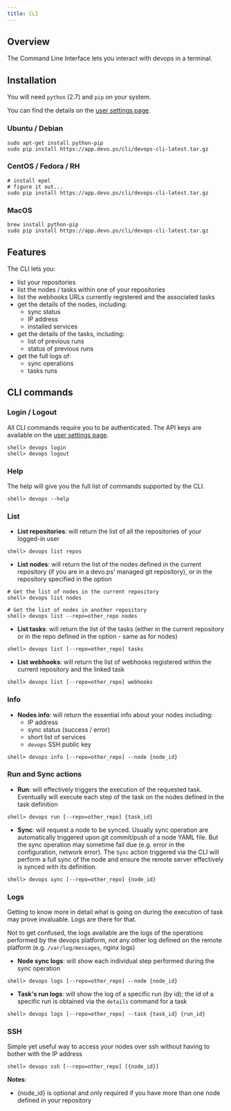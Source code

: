 ```yaml
---
title: CLI
---
```


## Overview

The Command Line Interface lets you interact with devops in a terminal.

## Installation

You will need `python` (2.7) and `pip` on your system.

You can find the details on the [user settings page](https://app.devo.ps/#/user/settings).

### Ubuntu / Debian

```
sudo apt-get install python-pip
sudo pip install https://app.devo.ps/cli/devops-cli-latest.tar.gz
```

### CentOS / Fedora / RH

```
# install epel
# figure it out...
sudo pip install https://app.devo.ps/cli/devops-cli-latest.tar.gz
```

### MacOS

```
brew install python-pip
sudo pip install https://app.devo.ps/cli/devops-cli-latest.tar.gz
```

## Features

The CLI lets you:

- list your repositories
- list the nodes / tasks within one of your repositories
- list the webhooks URLs currently registered and the associated tasks
- get the details of the nodes, including:
  - sync status
  - IP address
  - installed services
- get the details of the tasks, including:
  - list of previous runs
  - status of previous runs
- get the full logs of:
  - sync operations
  - tasks runs

## CLI commands

### Login / Logout

All CLI commands require you to be authenticated. The API keys are available on the [user settings page](https://app.devo.ps/#/user/settings).

```
shell> devops login
shell> devops logout
```

### Help

The help will give you the full list of commands supported by the CLI.

```
shell> devops --help 
```

### List

- **List repositories**: will return the list of all the repositories of your logged-in user

```
shell> devops list repos
```

- **List nodes**: will return the list of the nodes defined in the current repository (if you are in a devo.ps' managed git repository), or in the repository specified in the option

```
# Get the list of nodes in the current repository
shell> devops list nodes

# Get the list of nodes in another repository
shell> devops list --repo=other_repo nodes
```

- **List tasks**: will return the list of the tasks (either in the current repository or in the repo defined in the option - same as for nodes)

```
shell> devops list [--repo=other_repo] tasks
```

- **List webhooks**: will return the list of webhooks registered within the current repository and the linked task

```
shell> devops list [--repo=other_repo] webhooks
```

### Info

- **Nodes info**: will return the essential info about your nodes including:
  - IP address
  - sync status (success / error)
  - short list of services
  - `devops` SSH public key

```
shell> devops info [--repo=other_repo] --node {node_id}
```

### Run and Sync actions

- **Run**: will effectively triggers the execution of the requested task. Eventually will execute each step of the task on the nodes defined in the task definition

```
shell> devops run [--repo=other_repo] {task_id}
```

- **Sync**: will request a node to be synced. Usually sync operation are automatically triggered upon git commit/push of a node YAML file. But the sync operation may sometime fail due (e.g. error in the configuration, network error). The `Sync` action triggered via the CLI will perform a full sync of the node and ensure the remote server effectively is synced with its definition.

```
shell> devops sync [--repo=other_repo] {node_id}
```

### Logs

Getting to know more in detail what is going on during the execution of task may prove invaluable. Logs are there for that.

Not to get confused, the logs available are the logs of the operations performed by the devops platform, not any other log defined on the remote platform (e.g. `/var/log/messages`, nginx logs)

- **Node sync logs**: will show each individual step performed during the sync operation

```
shell> devops logs [--repo=other_repo] --node {node_id}
```

- **Task's run logs**: will show the log of a specific run (by id); the id of a specific run is obtained via the `details` command for a task

```
shell> devops logs [--repo=other_repo] --task {task_id} {run_id}
```

### SSH

Simple yet useful way to access your nodes over ssh without having to bother with the IP address

```
shell> devops ssh [--repo=other_repo] [{node_id}]
```

**Notes**:
- {node_id} is optional and only required if you have more than one node defined in your repository